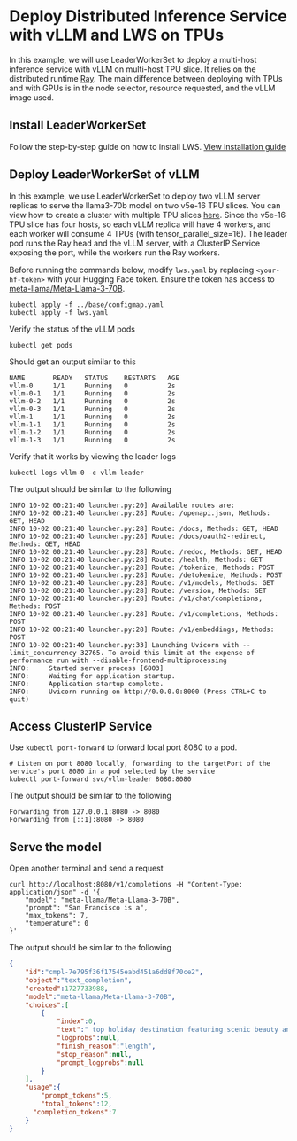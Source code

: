 # Deploy Distributed Inference Service with vLLM and LWS on TPUs

In this example, we will use LeaderWorkerSet to deploy a multi-host inference service with vLLM on multi-host TPU slice. It relies on the distributed runtime [Ray](https://docs.ray.io/en/latest/index.html). The main difference between deploying with TPUs and with GPUs is in the node selector, resource requested, and the vLLM image used. 

## Install LeaderWorkerSet

Follow the step-by-step guide on how to install LWS. [View installation guide](https://github.com/kubernetes-sigs/lws/blob/main/docs/setup/install.md)


## Deploy LeaderWorkerSet of vLLM
In this example, we use LeaderWorkerSet to deploy two vLLM server replicas to serve the llama3-70b model on two v5e-16 TPU slices. You can view how to create a cluster with multiple TPU slices [here](https://cloud.google.com/kubernetes-engine/docs/how-to/tpus). Since the v5e-16 TPU slice has four hosts, so each vLLM replica will have 4 workers, and each worker will consume 4 TPUs (with tensor_parallel_size=16). 
The leader pod runs the Ray head and the vLLM server, with a ClusterIP Service exposing the port, while the workers run the Ray workers.

Before running the commands below, modify `lws.yaml` by replacing `<your-hf-token>` with your Hugging Face token. Ensure the token has access to [meta-llama/Meta-Llama-3-70B](https://huggingface.co/meta-llama/Meta-Llama-3-70B). 

```shell
kubectl apply -f ../base/configmap.yaml
kubectl apply -f lws.yaml
```

Verify the status of the vLLM pods
```shell
kubectl get pods
```

Should get an output similar to this
```shell
NAME       READY   STATUS    RESTARTS   AGE
vllm-0     1/1     Running   0          2s
vllm-0-1   1/1     Running   0          2s
vllm-0-2   1/1     Running   0          2s
vllm-0-3   1/1     Running   0          2s
vllm-1     1/1     Running   0          2s
vllm-1-1   1/1     Running   0          2s
vllm-1-2   1/1     Running   0          2s
vllm-1-3   1/1     Running   0          2s
```

Verify that it works by viewing the leader logs
```shell
kubectl logs vllm-0 -c vllm-leader
```

The output should be similar to the following 
```
INFO 10-02 00:21:40 launcher.py:20] Available routes are:
INFO 10-02 00:21:40 launcher.py:28] Route: /openapi.json, Methods: GET, HEAD
INFO 10-02 00:21:40 launcher.py:28] Route: /docs, Methods: GET, HEAD
INFO 10-02 00:21:40 launcher.py:28] Route: /docs/oauth2-redirect, Methods: GET, HEAD
INFO 10-02 00:21:40 launcher.py:28] Route: /redoc, Methods: GET, HEAD
INFO 10-02 00:21:40 launcher.py:28] Route: /health, Methods: GET
INFO 10-02 00:21:40 launcher.py:28] Route: /tokenize, Methods: POST
INFO 10-02 00:21:40 launcher.py:28] Route: /detokenize, Methods: POST
INFO 10-02 00:21:40 launcher.py:28] Route: /v1/models, Methods: GET
INFO 10-02 00:21:40 launcher.py:28] Route: /version, Methods: GET
INFO 10-02 00:21:40 launcher.py:28] Route: /v1/chat/completions, Methods: POST
INFO 10-02 00:21:40 launcher.py:28] Route: /v1/completions, Methods: POST
INFO 10-02 00:21:40 launcher.py:28] Route: /v1/embeddings, Methods: POST
INFO 10-02 00:21:40 launcher.py:33] Launching Uvicorn with --limit_concurrency 32765. To avoid this limit at the expense of performance run with --disable-frontend-multiprocessing
INFO:     Started server process [6803]
INFO:     Waiting for application startup.
INFO:     Application startup complete.
INFO:     Uvicorn running on http://0.0.0.0:8000 (Press CTRL+C to quit)
```

## Access ClusterIP Service

Use `kubectl port-forward` to forward local port 8080 to a pod.
```shell
# Listen on port 8080 locally, forwarding to the targetPort of the service's port 8080 in a pod selected by the service
kubectl port-forward svc/vllm-leader 8080:8080
```

The output should be similar to the following
```shell
Forwarding from 127.0.0.1:8080 -> 8080
Forwarding from [::1]:8080 -> 8080
```

## Serve the model

Open another terminal and send a request
```shell
curl http://localhost:8080/v1/completions -H "Content-Type: application/json" -d '{
    "model": "meta-llama/Meta-Llama-3-70B",
    "prompt": "San Francisco is a",
    "max_tokens": 7,
    "temperature": 0
}'
```

The output should be similar to the following
```json
{
    "id":"cmpl-7e795f36f17545eabd451a6dd8f70ce2",
    "object":"text_completion",
    "created":1727733988,
    "model":"meta-llama/Meta-Llama-3-70B",
    "choices":[
        {
            "index":0,
            "text":" top holiday destination featuring scenic beauty and",
            "logprobs":null,
            "finish_reason":"length",
            "stop_reason":null,
            "prompt_logprobs":null
        }
    ],
    "usage":{
        "prompt_tokens":5,
        "total_tokens":12,
      "completion_tokens":7
    }
}
```
